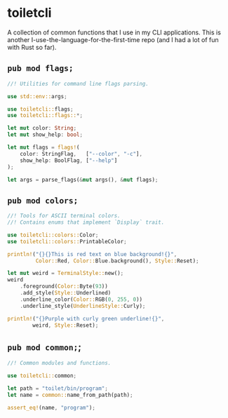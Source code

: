 # toiletcli

A collection of common functions that I use in my CLI applications.
This is another I-use-the-language-for-the-first-time repo (and I had a lot of fun with Rust so far).

## `pub mod flags;`
```rust
//! Utilities for command line flags parsing.

use std::env::args;

use toiletcli::flags;
use toiletcli::flags::*;

let mut color: String;
let mut show_help: bool;

let mut flags = flags!(
    color: StringFlag,   ["--color", "-c"],
    show_help: BoolFlag, ["--help"]
);

let args = parse_flags(&mut args(), &mut flags);
```

## `pub mod colors;`

```rust
//! Tools for ASCII terminal colors.
//! Contains enums that implement `Display` trait.

use toiletcli::colors::Color;
use toiletcli::colors::PrintableColor;

println!("{}{}This is red text on blue background!{}",
         Color::Red, Color::Blue.background(), Style::Reset);

let mut weird = TerminalStyle::new();
weird
    .foreground(Color::Byte(93))
    .add_style(Style::Underlined)
    .underline_color(Color::RGB(0, 255, 0))
    .underline_style(UnderlineStyle::Curly);

println!("{}Purple with curly green underline!{}",
        weird, Style::Reset);
```

## `pub mod common;`;
```rust
//! Common modules and functions.

use toiletcli::common;

let path = "toilet/bin/program";
let name = common::name_from_path(path);

assert_eq!(name, "program");
```
